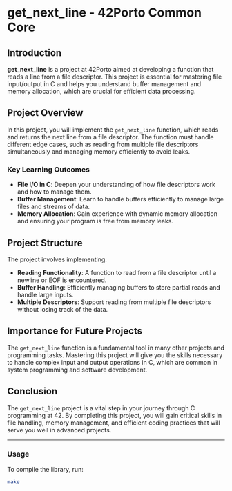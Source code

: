 # get_next_line - 42Porto Common Core

## Introduction

**get_next_line** is a project at 42Porto aimed at developing a function that reads a line from a file descriptor. This project is essential for mastering file input/output in C and helps you understand buffer management and memory allocation, which are crucial for efficient data processing.

## Project Overview

In this project, you will implement the `get_next_line` function, which reads and returns the next line from a file descriptor. The function must handle different edge cases, such as reading from multiple file descriptors simultaneously and managing memory efficiently to avoid leaks.

### Key Learning Outcomes

- **File I/O in C**: Deepen your understanding of how file descriptors work and how to manage them.
- **Buffer Management**: Learn to handle buffers efficiently to manage large files and streams of data.
- **Memory Allocation**: Gain experience with dynamic memory allocation and ensuring your program is free from memory leaks.

## Project Structure

The project involves implementing:

- **Reading Functionality**: A function to read from a file descriptor until a newline or EOF is encountered.
- **Buffer Handling**: Efficiently managing buffers to store partial reads and handle large inputs.
- **Multiple Descriptors**: Support reading from multiple file descriptors without losing track of the data.

## Importance for Future Projects

The `get_next_line` function is a fundamental tool in many other projects and programming tasks. Mastering this project will give you the skills necessary to handle complex input and output operations in C, which are common in system programming and software development.

## Conclusion

The `get_next_line` project is a vital step in your journey through C programming at 42. By completing this project, you will gain critical skills in file handling, memory management, and efficient coding practices that will serve you well in advanced projects.

---

### Usage

To compile the library, run:

```bash
make
